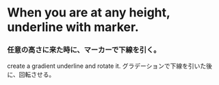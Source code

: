 # When you are at any height, underline with marker.
### 任意の高さに来た時に、マーカーで下線を引く。

create a gradient underline and rotate it.
グラデーションで下線を引いた後に、回転させる。
